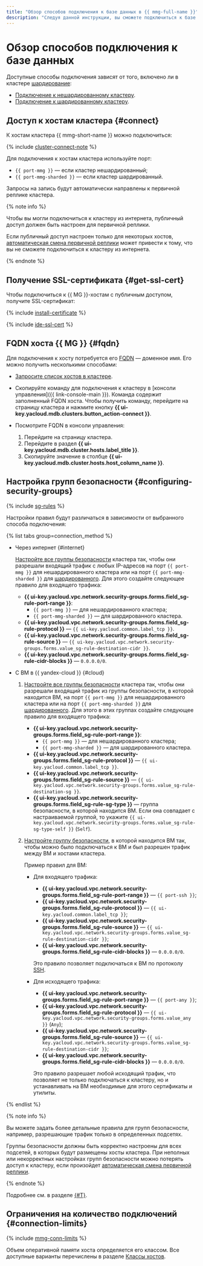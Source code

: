 ```yaml
---
title: "Обзор способов подключения к базе данных в {{ mmg-full-name }}"
description: "Следуя данной инструкции, вы сможете подключиться к базе данных." 
---
```


# Обзор способов подключения к базе данных

Доступные способы подключения зависят от того, включено ли в кластере [шардирование](../../concepts/sharding.md):

* [Подключение к нешардированному кластеру](./non-sharded.md).
* [Подключение к шардированному кластеру](./sharded.md).

## Доступ к хостам кластера {#connect}

К хостам кластера {{ mmg-short-name }} можно подключиться:

{% include [cluster-connect-note](../../../_includes/mdb/mmg/cluster-connect-note.md) %}

Для подключения к хостам кластера используйте порт:

* `{{ port-mmg }}` — если кластер нешардированный;
* `{{ port-mmg-sharded }}` — если кластер шардированный.

Запросы на запись будут автоматически направлены к первичной реплике кластера.

{% note info %}

Чтобы вы могли подключиться к кластеру из интернета, публичный доступ должен быть настроен для первичной реплики.

Если публичный доступ настроен только для некоторых хостов, [автоматическая смена первичной реплики](../../concepts/replication.md) может привести к тому, что вы не сможете подключиться к кластеру из интернета.

{% endnote %}


## Получение SSL-сертификата {#get-ssl-cert}

Чтобы подключиться к {{ MG }}-хостам с публичным доступом, получите SSL-сертификат:

{% include [install-certificate](../../../_includes/mdb/mmg/install-certificate.md) %}

{% include [ide-ssl-cert](../../../_includes/mdb/mdb-ide-ssl-cert.md) %}

## FQDN хоста {{ MG }} {#fqdn}

Для подключения к хосту потребуется его [FQDN](../../concepts/network.md#hostname) — доменное имя. Его можно получить несколькими способами:

* [Запросите список хостов в кластере](../hosts.md#list-hosts).
* Скопируйте команду для подключения к кластеру в [консоли управления]({{ link-console-main }}). Команда содержит заполненный FQDN хоста. Чтобы получить команду, перейдите на страницу кластера и нажмите кнопку **{{ ui-key.yacloud.mdb.clusters.button_action-connect }}**.
* Посмотрите FQDN в консоли управления:

   1. Перейдите на страницу кластера.
   1. Перейдите в раздел **{{ ui-key.yacloud.mdb.cluster.hosts.label_title }}**.
   1. Скопируйте значение в столбце **{{ ui-key.yacloud.mdb.cluster.hosts.host_column_name }}**.


## Настройка групп безопасности {#configuring-security-groups}

{% include [sg-rules](../../../_includes/mdb/sg-rules-connect.md) %}

Настройки правил будут различаться в зависимости от выбранного способа подключения:

{% list tabs group=connection_method %}

- Через интернет {#internet}

    [Настройте все группы безопасности](../../../vpc/operations/security-group-add-rule.md) кластера так, чтобы они разрешали входящий трафик с любых IP-адресов на порт `{{ port-mmg }}` для нешардированного кластера или на порт `{{ port-mmg-sharded }}` для [шардированного](../shards.md). Для этого создайте следующее правило для входящего трафика:

    * **{{ ui-key.yacloud.vpc.network.security-groups.forms.field_sg-rule-port-range }}**:
        * `{{ port-mmg }}` — для нешардированного кластера;
        * `{{ port-mmg-sharded }}` — для шардированного кластера.
    * **{{ ui-key.yacloud.vpc.network.security-groups.forms.field_sg-rule-protocol }}** — `{{ ui-key.yacloud.common.label_tcp }}`.
    * **{{ ui-key.yacloud.vpc.network.security-groups.forms.field_sg-rule-source }}** — `{{ ui-key.yacloud.vpc.network.security-groups.forms.value_sg-rule-destination-cidr }}`.
    * **{{ ui-key.yacloud.vpc.network.security-groups.forms.field_sg-rule-cidr-blocks }}** — `0.0.0.0/0`.

- С ВМ в {{ yandex-cloud }} {#cloud}

    1. [Настройте все группы безопасности](../../../vpc/operations/security-group-add-rule.md) кластера так, чтобы они разрешали входящий трафик из группы безопасности, в которой находится ВМ, на порт `{{ port-mmg }}` для нешардированного кластера или на порт `{{ port-mmg-sharded }}` для [шардированного](../shards.md). Для этого в этих группах создайте следующее правило для входящего трафика:

        * **{{ ui-key.yacloud.vpc.network.security-groups.forms.field_sg-rule-port-range }}**:
            * `{{ port-mmg }}` — для нешардированного кластера;
            * `{{ port-mmg-sharded }}` — для шардированного кластера.
        * **{{ ui-key.yacloud.vpc.network.security-groups.forms.field_sg-rule-protocol }}** — `{{ ui-key.yacloud.common.label_tcp }}`.
        * **{{ ui-key.yacloud.vpc.network.security-groups.forms.field_sg-rule-source }}** — `{{ ui-key.yacloud.vpc.network.security-groups.forms.value_sg-rule-destination-sg }}`.
        * **{{ ui-key.yacloud.vpc.network.security-groups.forms.field_sg-rule-sg-type }}** — группа безопасности, в которой находится ВМ. Если она совпадает с настраиваемой группой, то укажите `{{ ui-key.yacloud.vpc.network.security-groups.forms.value_sg-rule-sg-type-self }}` (`Self`).
        
    1. [Настройте группу безопасности](../../../vpc/operations/security-group-add-rule.md), в которой находится ВМ так, чтобы можно было подключаться к ВМ и был разрешен трафик между ВМ и хостами кластера.

        Пример правил для ВМ:

        * Для входящего трафика:

            * **{{ ui-key.yacloud.vpc.network.security-groups.forms.field_sg-rule-port-range }}** — `{{ port-ssh }}`;
            * **{{ ui-key.yacloud.vpc.network.security-groups.forms.field_sg-rule-protocol }}** — `{{ ui-key.yacloud.common.label_tcp }}`;
            * **{{ ui-key.yacloud.vpc.network.security-groups.forms.field_sg-rule-source }}** — `{{ ui-key.yacloud.vpc.network.security-groups.forms.value_sg-rule-destination-cidr }}`;
            * **{{ ui-key.yacloud.vpc.network.security-groups.forms.field_sg-rule-cidr-blocks }}** — `0.0.0.0/0`.

            Это правило позволяет подключаться к ВМ по протоколу [SSH](../../../glossary/ssh-keygen.md).

        * Для исходящего трафика:

            * **{{ ui-key.yacloud.vpc.network.security-groups.forms.field_sg-rule-port-range }}** — `{{ port-any }}`;
            * **{{ ui-key.yacloud.vpc.network.security-groups.forms.field_sg-rule-protocol }}** — `{{ ui-key.yacloud.vpc.network.security-groups.forms.value_any }}` (`Any`);
            * **{{ ui-key.yacloud.vpc.network.security-groups.forms.field_sg-rule-source }}** — `{{ ui-key.yacloud.vpc.network.security-groups.forms.value_sg-rule-destination-cidr }}`;
            * **{{ ui-key.yacloud.vpc.network.security-groups.forms.field_sg-rule-cidr-blocks }}** — `0.0.0.0/0`.

            Это правило разрешает любой исходящий трафик, что позволяет не только подключаться к кластеру, но и устанавливать на ВМ необходимые для этого сертификаты и утилиты.

{% endlist %}

{% note info %}

Вы можете задать более детальные правила для групп безопасности, например, разрешающие трафик только в определенных подсетях.

Группы безопасности должны быть корректно настроены для всех подсетей, в которых будут размещены хосты кластера. При неполных или некорректных настройках групп безопасности можно потерять доступ к кластеру, если произойдет [автоматическая смена первичной реплики](../../concepts/replication.md).

{% endnote %}

Подробнее см. в разделе [{#T}](../../concepts/network.md#security-groups).


## Ограничения на количество подключений {#connection-limits}

{% include [mmg-conn-limits](../../../_includes/mdb/mmg/conn-limits.md) %}

Объем оперативной памяти хоста определяется его классом. Все доступные варианты перечислены в разделе [Классы хостов](../../concepts/instance-types.md).
